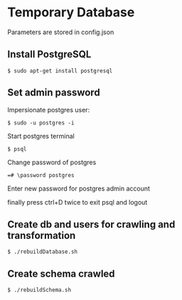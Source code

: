 Temporary Database 
====================
Parameters are stored in config.json

Install PostgreSQL
------------------
```
$ sudo apt-get install postgresql
```

Set admin password
------------------
Impersionate postgres user:
```
$ sudo -u postgres -i
```
Start postgres terminal
```
$ psql 
```
Change password of postgres
```
=# \password postgres
```
Enter new password for postgres admin account

finally press ctrl+D twice to exit psql and logout


Create db and users for crawling and transformation
--------------------
```
$ ./rebuildDatabase.sh
```

Create schema crawled
--------------------
```
$ ./rebuildSchema.sh
```
